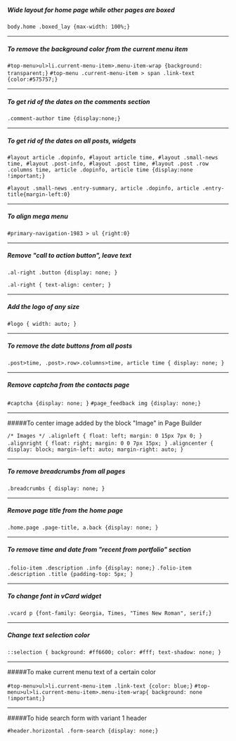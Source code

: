 ##### Wide layout for home page while other pages are boxed

`body.home .boxed_lay {max-width: 100%;}`

-----------------------------------------------------

##### To remove the background color from the current menu item

`#top-menu>ul>li.current-menu-item>.menu-item-wrap {background: transparent;}`
`#top-menu .current-menu-item > span .link-text {color:#575757;}`

----------------------------------------------

##### To get rid of the dates on the comments section

`.comment-author time {display:none;}`

------------------------------------

##### To get rid of the dates on all posts, widgets

`#layout article .dopinfo, #layout article time, #layout .small-news time, #layout .post-info, #layout .post time, #layout .post .row .columns time, article .dopinfo, article time {display:none !important;}`

`#layout .small-news .entry-summary, article .dopinfo, article .entry-title{margin-left:0}`

--------------------------------------------

##### To align mega menu

`#primary-navigation-1983 > ul {right:0}`

-----------------------------------------------------------

##### Remove "call to action button", leave text

`.al-right .button {display: none; }`

`.al-right { text-align: center; }`

-----------------------------------------------

##### Add the logo of any size

`#logo { width: auto; } `

--------------------------------------------

##### To remove the date buttons from all posts

`.post>time, .post>.row>.columns>time, article time {
display: none;
}`

--------------------------------------

##### Remove captcha from the contacts page

`#captcha {display: none; }`
`#page_feedback img {display: none;}`

-----------------------------------------------

#####To center image added by the block "Image" in Page Builder

`/* Images */
.alignleft {
    float: left;
    margin: 0 15px 7px 0;
}`
`.alignright {
    float: right;
    margin: 0 0 7px 15px;
}`
`.aligncenter {
    display: block;
    margin-left: auto;
    margin-right: auto;
} `

---------------------------------------------

##### To remove breadcrumbs from all pages

`.breadcrumbs {
display: none;
}`

-----------------------------------------

##### Remove page title from the home page

`.home.page .page-title, a.back {display: none; }`

---------------------------------------------

##### To remove time and date from "recent from portfolio" section

`.folio-item .description .info {display: none;}` 
`.folio-item .description .title {padding-top: 5px; }`

-----------------------------------------------------

##### To change font in vCard widget

`.vcard p {font-family: Georgia, Times, "Times New Roman", serif;}`

-----------------------------------------

##### Change text selection color

`::selection { background: #ff6600; color: #fff; text-shadow: none; }`

---------------------------------------

#####To make current menu text of a certain color

`#top-menu>ul>li.current-menu-item .link-text {color: blue;}`
`#top-menu>ul>li.current-menu-item>.menu-item-wrap{
background: none !important;}`

-------------------------------------------------

#####To hide search form with variant 1 header

`#header.horizontal .form-search {display: none;}`
